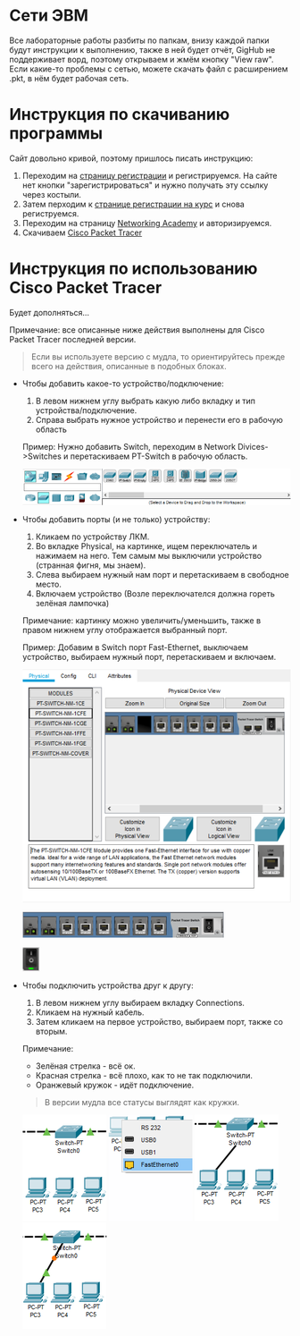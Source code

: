 # Сети ЭВМ
Все лабораторные работы разбиты по папкам, внизу каждой папки будут инструкции к выполнению, также в ней будет отчёт, GigHub не поддерживает ворд, поэтому открываем и жмём кнопку "View raw".
Если какие-то проблемы с сетью, можете скачать файл с расширением .pkt, в нём будет рабочая сеть.

# Инструкция по скачиванию программы 
Сайт довольно кривой, поэтому пришлось писать инструкцию:
1. Переходим на [страницу регистрации](https://identity.cisco.com/ui/tenants/global/v1.0/enrollment-ui) и регистрируемся.
На сайте нет кнопки "зарегистрироваться" и нужно получать эту ссылку через костыли.
2. Затем перходим к [странице регистрации на курс](https://www.netacad.com/portal/ru/self-enroll/m/5989) и снова региструемся.
3. Переходим на страницу [Networking Academy](https://www.netacad.com/ru) и авторизируемся.
4. Скачиваем [Cisco Packet Tracer](https://www.netacad.com/portal/resources/file/f89cbfc4-878c-40bc-8ba8-f1acc24957ec)

# Инструкция по использованию Cisco Packet Tracer
Будет дополняться...

Примечание: все описанные ниже действия выполнены для Cisco Packet Tracer последней версии.
> Если вы используете версию с мудла, то ориентируйтесь прежде всего на действия, описанные в подобных блоках.

* Чтобы добавить какое-то устройство/подключение:
    1. В левом нижнем углу выбрать какую либо вкладку и тип устройства/подключение.
    2. Справа выбрать нужное устройство и перенести его в рабочую область
    
    Пример:
    Нужно добавить Switсh, переходим в Network Divices->Switches и перетаскиваем PT-Switch в рабочую область.

    ![Divices](https://github.com/AlexHoz/MP-301/blob/master/Сети%20ЭВМ/Скриншоты/device.png)
    
* Чтобы добавить порты (и не только) устройству:
    1. Кликаем по устройству ЛКМ.
    2. Во вкладке Physical, на картинке, ищем переключатель и нажимаем на него. Тем самым мы выключили устройство (странная фигня, мы знаем).
    3. Слева выбираем нужный нам порт и перетаскиваем в свободное место.
    4. Включаем устройство (Возле переключателся должна гореть зелёная лампочка)

    Примечание: картинку можно увеличить/уменьшить, также в правом нижнем углу отображается выбранный порт.

    Пример: Добавим в Switсh порт Fast-Ethernet, выключаем устройство, выбираем нужный порт, перетаскиваем и включаем.

    ![Port_1](https://github.com/AlexHoz/MP-301/blob/master/Сети%20ЭВМ/Скриншоты/port_1.png)

    ![Port_2](https://github.com/AlexHoz/MP-301/blob/master/Сети%20ЭВМ/Скриншоты/port_2.png)
    
    ![Switch](https://github.com/AlexHoz/MP-301/blob/master/Сети%20ЭВМ/Скриншоты/switch.png)

* Чтобы подключить устройства друг к другу:
    1. В левом нижнем углу выбираем вкладку Connections.
    2. Кликаем на нужный кабель.
    3. Затем кликаем на первое устройство, выбираем порт, также со вторым.
    
    Примечание:
    * Зелёная стрелка - всё ок.
    * Красная стрелка - всё плохо, как то не так подключили.
    * Оранжевый кружок - идёт подключение.
    
    > В версии мудла все статусы выглядят как кружки.
    
    ![connection_1](https://github.com/AlexHoz/MP-301/blob/master/Сети%20ЭВМ/Скриншоты/connection_1.png)
    ![connection_2](https://github.com/AlexHoz/MP-301/blob/master/Сети%20ЭВМ/Скриншоты/connection_2.png) 
    ![connection_3](https://github.com/AlexHoz/MP-301/blob/master/Сети%20ЭВМ/Скриншоты/connection_3.png) 
    ![connection_4](https://github.com/AlexHoz/MP-301/blob/master/Сети%20ЭВМ/Скриншоты/connection_4.png)
    
